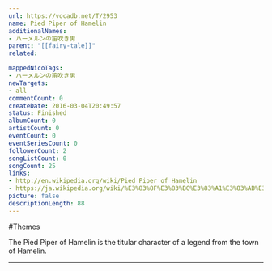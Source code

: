 ```yaml
---
url: https://vocadb.net/T/2953
name: Pied Piper of Hamelin
additionalNames: 
- ハーメルンの笛吹き男
parent: "[[fairy-tale]]"
related:

mappedNicoTags:
- ハーメルンの笛吹き男
newTargets:
- all
commentCount: 0
createDate: 2016-03-04T20:49:57
status: Finished
albumCount: 0
artistCount: 0
eventCount: 0
eventSeriesCount: 0
followerCount: 2
songListCount: 0
songCount: 25
links: 
- http://en.wikipedia.org/wiki/Pied_Piper_of_Hamelin
- https://ja.wikipedia.org/wiki/%E3%83%8F%E3%83%BC%E3%83%A1%E3%83%AB%E3%83%B3%E3%81%AE%E7%AC%9B%E5%90%B9%E3%81%8D%E7%94%B7
picture: false
descriptionLength: 88
---
```


#Themes

The Pied Piper of Hamelin is the titular character of a legend from the town of Hamelin.

---

